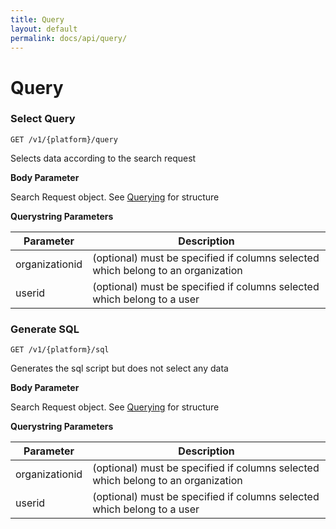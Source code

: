 ```yaml
---
title: Query
layout: default
permalink: docs/api/query/
---
```


Query
====

### Select Query
```GET /v1/{platform}/query```   

Selects data according to the search request

**Body Parameter**

Search Request object. See [Querying](/docs/querying/) for structure

**Querystring Parameters**

|Parameter| Description|
|-------- | ---|
| organizationid | (optional) must be specified if columns selected which belong to an organization  |
| userid | (optional) must be specified if columns selected which belong to a user |  

### Generate SQL
```GET /v1/{platform}/sql```   

Generates the sql script but does not select any data

**Body Parameter**

Search Request object. See [Querying](/docs/querying/) for structure

**Querystring Parameters**

|Parameter| Description|
|-------- | ---|
| organizationid | (optional) must be specified if columns selected which belong to an organization  |
| userid | (optional) must be specified if columns selected which belong to a user |  

